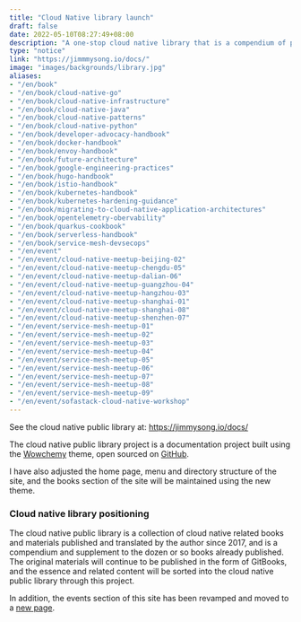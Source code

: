 ```yaml
---
title: "Cloud Native library launch"
draft: false
date: 2022-05-10T08:27:49+08:00
description: "A one-stop cloud native library that is a compendium of published materials."
type: "notice"
link: "https://jimmmysong.io/docs/"
image: "images/backgrounds/library.jpg"
aliases:
- "/en/book"
- "/en/book/cloud-native-go"
- "/en/book/cloud-native-infrastructure"
- "/en/book/cloud-native-java"
- "/en/book/cloud-native-patterns"
- "/en/book/cloud-native-python"
- "/en/book/developer-advocacy-handbook"
- "/en/book/docker-handbook"
- "/en/book/envoy-handbook"
- "/en/book/future-architecture"
- "/en/book/google-engineering-practices"
- "/en/book/hugo-handbook"
- "/en/book/istio-handbook"
- "/en/book/kubernetes-handbook"
- "/en/book/kubernetes-hardening-guidance"
- "/en/book/migrating-to-cloud-native-application-architectures"
- "/en/book/opentelemetry-obervability"
- "/en/book/quarkus-cookbook"
- "/en/book/serverless-handbook"
- "/en/book/service-mesh-devsecops"
- "/en/event"
- "/en/event/cloud-native-meetup-beijing-02"
- "/en/event/cloud-native-meetup-chengdu-05"
- "/en/event/cloud-native-meetup-dalian-06"
- "/en/event/cloud-native-meetup-guangzhou-04"
- "/en/event/cloud-native-meetup-hangzhou-03"
- "/en/event/cloud-native-meetup-shanghai-01"
- "/en/event/cloud-native-meetup-shanghai-08"
- "/en/event/cloud-native-meetup-shenzhen-07"
- "/en/event/service-mesh-meetup-01"
- "/en/event/service-mesh-meetup-02"
- "/en/event/service-mesh-meetup-03"
- "/en/event/service-mesh-meetup-04"
- "/en/event/service-mesh-meetup-05"
- "/en/event/service-mesh-meetup-06"
- "/en/event/service-mesh-meetup-07"
- "/en/event/service-mesh-meetup-08"
- "/en/event/service-mesh-meetup-09"
- "/en/event/sofastack-cloud-native-workshop"
---
```


See the cloud native public library at: <https://jimmysong.io/docs/>

The cloud native public library project is a documentation project built using the [Wowchemy](https://wowchemy.com) theme, open sourced on [GitHub](https://github.com/rootsongjc/docs).

I have also adjusted the home page, menu and directory structure of the site, and the books section of the site will be maintained using the new theme.

### Cloud native library positioning

The cloud native public library is a collection of cloud native related books and materials published and translated by the author since 2017, and is a compendium and supplement to the dozen or so books already published. The original materials will continue to be published in the form of GitBooks, and the essence and related content will be sorted into the cloud native public library through this project.

In addition, the events section of this site has been revamped and moved to a [new page](https://jimmysong.io/docs/event/).
